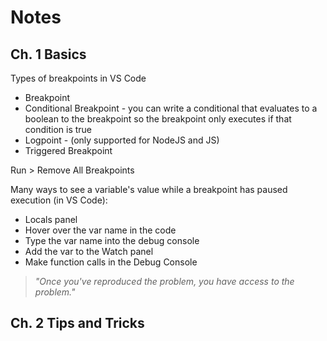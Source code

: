# Notes

## Ch. 1 Basics

Types of breakpoints in VS Code

* Breakpoint
* Conditional Breakpoint - you can write a conditional that evaluates to a boolean to the breakpoint so the breakpoint only executes if that condition is true
* Logpoint - (only supported for NodeJS and JS)
* Triggered Breakpoint

Run > Remove All Breakpoints

Many ways to see a variable's value while a breakpoint has paused execution (in VS Code):

* Locals panel
* Hover over the var name in the code 
* Type the var name into the debug console
* Add the var to the Watch panel
* Make function calls in the Debug Console

> _"Once you've reproduced the problem, you have access to the problem."_

## Ch. 2 Tips and Tricks

